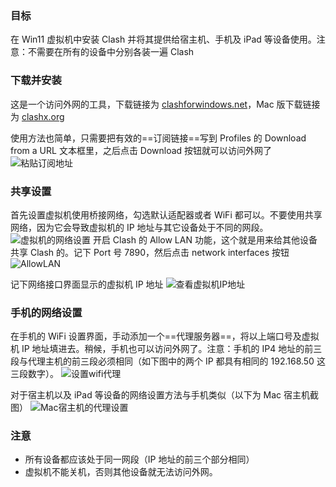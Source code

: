 ### 目标

在 Win11 虚拟机中安装 Clash 并将其提供给宿主机、手机及 iPad 等设备使用。注意：不需要在所有的设备中分别各装一遍 Clash

### 下载并安装

这是一个访问外网的工具，下载链接为 [clashforwindows.net](https://www.clashforwindows.net/clash-for-windows-download/)，Mac 版下载链接为 [clashx.org](https://clashx.org/clashx-download/)

使用方法也简单，只需要把有效的==订阅链接==写到 Profiles 的 Download from a URL 文本框里，之后点击 Download 按钮就可以访问外网了
![粘贴订阅地址](https://lib.zhaiduting.work.gd/uPic/%E7%B2%98%E8%B4%B4%E8%AE%A2%E9%98%85%E5%9C%B0%E5%9D%80.jpg)

### 共享设置

首先设置虚拟机使用桥接网络，勾选默认适配器或者 WiFi 都可以。不要使用共享网络，因为它会导致虚拟机的 IP 地址与其它设备处于不同的网段。
![虚拟机的网络设置](https://lib.zhaiduting.work.gd/uPic/%E8%99%9A%E6%8B%9F%E6%9C%BA%E7%9A%84%E7%BD%91%E7%BB%9C%E8%AE%BE%E7%BD%AE.png)
开启 Clash 的 Allow LAN 功能，这个就是用来给其他设备共享 Clash 的。记下 Port 号 7890，然后点击 network interfaces 按钮
![AllowLAN](https://lib.zhaiduting.work.gd/uPic/Allow%20LAN.jpg)

记下网络接口界面显示的虚拟机 IP 地址
![查看虚拟机IP地址](https://lib.zhaiduting.work.gd/uPic/%E6%9F%A5%E7%9C%8B%E8%99%9A%E6%8B%9F%E6%9C%BAIP%E5%9C%B0%E5%9D%80.jpg)

### 手机的网络设置

在手机的 WiFi 设置界面，手动添加一个==代理服务器==，将以上端口号及虚拟机 IP 地址填进去。稍候，手机也可以访问外网了。注意：手机的 IP4 地址的前三段与代理主机的前三段必须相同（如下图中的两个 IP 都具有相同的 192.168.50 这三段数字）。
![设置wifi代理](https://lib.zhaiduting.work.gd/uPic/设置%20wifi%20代理.jpg)

对于宿主机以及 iPad 等设备的网络设置方法与手机类似（以下为 Mac 宿主机截图）
![Mac宿主机的代理设置](https://lib.zhaiduting.work.gd/uPic/Mac%20宿主机的代理设置.png)

### 注意

- 所有设备都应该处于同一网段（IP 地址的前三个部分相同）
- 虚拟机不能关机，否则其他设备就无法访问外网。

